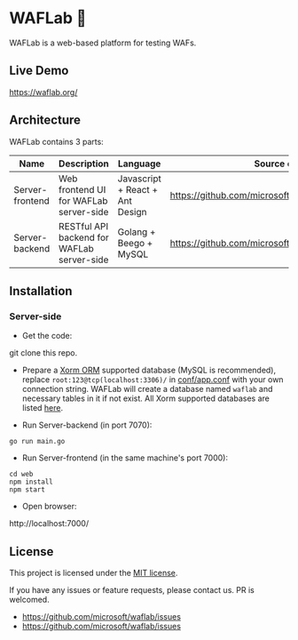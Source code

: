 WAFLab 🐾
====

WAFLab is a web-based platform for testing WAFs.

## Live Demo

https://waflab.org/

## Architecture

WAFLab contains 3 parts:

Name | Description | Language | Source code | Release
----|------|----|----|----
Server-frontend | Web frontend UI for WAFLab server-side | Javascript + React + Ant Design | https://github.com/microsoft/waflab/tree/master/web | N/A
Server-backend | RESTful API backend for WAFLab server-side | Golang + Beego + MySQL | https://github.com/microsoft/waflab | N/A

## Installation

### Server-side

- Get the code:

git clone this repo.

- Prepare a [Xorm ORM](https://gitea.com/xorm/xorm) supported database (MySQL is recommended), replace `root:123@tcp(localhost:3306)/` in [conf/app.conf](https://github.com/microsoft/waflab/blob/master/conf/app.conf) with your own connection string. WAFLab will create a database named `waflab` and necessary tables in it if not exist. All Xorm supported databases are listed [here](https://gitea.com/xorm/xorm#user-content-drivers-support).

- Run Server-backend (in port 7070):

```
go run main.go
 ```

- Run Server-frontend (in the same machine's port 7000):

```
cd web
npm install
npm start
```

- Open browser:

http://localhost:7000/

## License

This project is licensed under the [MIT license](LICENSE).

If you have any issues or feature requests, please contact us. PR is welcomed.
- https://github.com/microsoft/waflab/issues
- https://github.com/microsoft/waflab/issues

